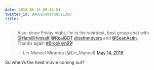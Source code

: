 ```yaml
---
date: 2018-05-14 09:16:51
twitter_id: 996016491450511360
title: ''
---
```


<blockquote class="twitter-tweet"><p lang="en" dir="ltr">Also: since Friday night, I’m in the weirdest, best group chat with <a href="https://twitter.com/HamillHimself?ref_src=twsrc%5Etfw">@HamillHimself</a> <a href="https://twitter.com/RealGDT?ref_src=twsrc%5Etfw">@RealGDT</a> <a href="https://twitter.com/sethmeyers?ref_src=twsrc%5Etfw">@sethmeyers</a> and <a href="https://twitter.com/SeanAstin?ref_src=twsrc%5Etfw">@SeanAstin</a>.<br>Thanks again <a href="https://twitter.com/hashtag/Brooklyn99?src=hash&amp;ref_src=twsrc%5Etfw">#Brooklyn99</a>!</p>&mdash; Lin-Manuel Miranda (@Lin_Manuel) <a href="https://twitter.com/Lin_Manuel/status/996011503097655296?ref_src=twsrc%5Etfw">May 14, 2018</a></blockquote>
<script async src="https://platform.twitter.com/widgets.js" charset="utf-8"></script>

So when’s the heist movie coming out?
